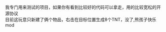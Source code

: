 我专门用来测试的项目，如果你有看到比较好的代码可以拿走，用的比较宽松的开源协议                                                
目前这玩意只新建了俩个物品，右击在目标位置生成8个TNT，没了,熊孩子快乐mod
